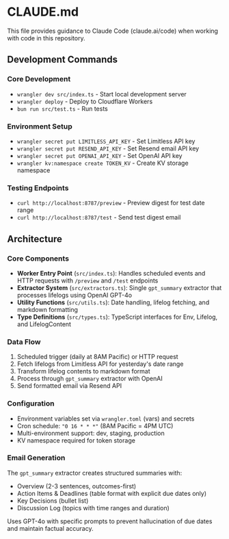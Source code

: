 # CLAUDE.md

This file provides guidance to Claude Code (claude.ai/code) when working with code in this repository.

## Development Commands

### Core Development
- `wrangler dev src/index.ts` - Start local development server
- `wrangler deploy` - Deploy to Cloudflare Workers
- `bun run src/test.ts` - Run tests

### Environment Setup
- `wrangler secret put LIMITLESS_API_KEY` - Set Limitless API key
- `wrangler secret put RESEND_API_KEY` - Set Resend email API key  
- `wrangler secret put OPENAI_API_KEY` - Set OpenAI API key
- `wrangler kv:namespace create TOKEN_KV` - Create KV storage namespace

### Testing Endpoints
- `curl http://localhost:8787/preview` - Preview digest for test date range
- `curl http://localhost:8787/test` - Send test digest email

## Architecture

### Core Components
- **Worker Entry Point** (`src/index.ts`): Handles scheduled events and HTTP requests with `/preview` and `/test` endpoints
- **Extractor System** (`src/extractors.ts`): Single `gpt_summary` extractor that processes lifelogs using OpenAI GPT-4o
- **Utility Functions** (`src/utils.ts`): Date handling, lifelog fetching, and markdown formatting
- **Type Definitions** (`src/types.ts`): TypeScript interfaces for Env, Lifelog, and LifelogContent

### Data Flow
1. Scheduled trigger (daily at 8AM Pacific) or HTTP request
2. Fetch lifelogs from Limitless API for yesterday's date range
3. Transform lifelog contents to markdown format
4. Process through `gpt_summary` extractor with OpenAI
5. Send formatted email via Resend API

### Configuration
- Environment variables set via `wrangler.toml` (vars) and secrets
- Cron schedule: `"0 16 * * *"` (8AM Pacific = 4PM UTC)
- Multi-environment support: dev, staging, production
- KV namespace required for token storage

### Email Generation
The `gpt_summary` extractor creates structured summaries with:
- Overview (2-3 sentences, outcomes-first)
- Action Items & Deadlines (table format with explicit due dates only)
- Key Decisions (bullet list)
- Discussion Log (topics with time ranges and duration)

Uses GPT-4o with specific prompts to prevent hallucination of due dates and maintain factual accuracy.